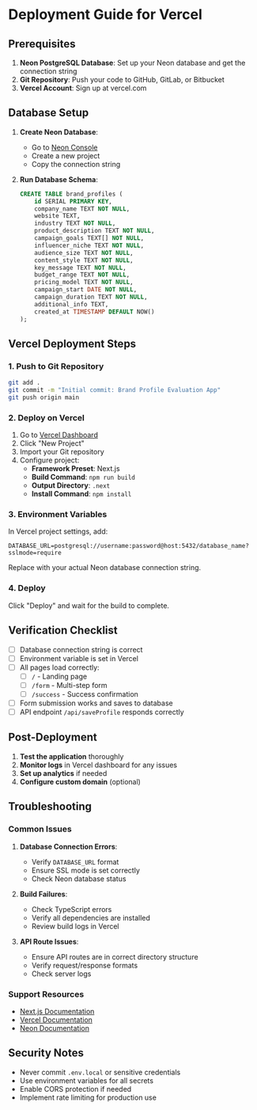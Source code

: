 # Deployment Guide for Vercel

## Prerequisites

1. **Neon PostgreSQL Database**: Set up your Neon database and get the connection string
2. **Git Repository**: Push your code to GitHub, GitLab, or Bitbucket
3. **Vercel Account**: Sign up at vercel.com

## Database Setup

1. **Create Neon Database**: 
   - Go to [Neon Console](https://console.neon.tech/)
   - Create a new project
   - Copy the connection string

2. **Run Database Schema**:
   ```sql
   CREATE TABLE brand_profiles (
       id SERIAL PRIMARY KEY,
       company_name TEXT NOT NULL,
       website TEXT,
       industry TEXT NOT NULL,
       product_description TEXT NOT NULL,
       campaign_goals TEXT[] NOT NULL,
       influencer_niche TEXT NOT NULL,
       audience_size TEXT NOT NULL,
       content_style TEXT NOT NULL,
       key_message TEXT NOT NULL,
       budget_range TEXT NOT NULL,
       pricing_model TEXT NOT NULL,
       campaign_start DATE NOT NULL,
       campaign_duration TEXT NOT NULL,
       additional_info TEXT,
       created_at TIMESTAMP DEFAULT NOW()
   );
   ```

## Vercel Deployment Steps

### 1. Push to Git Repository

```bash
git add .
git commit -m "Initial commit: Brand Profile Evaluation App"
git push origin main
```

### 2. Deploy on Vercel

1. Go to [Vercel Dashboard](https://vercel.com/dashboard)
2. Click "New Project"
3. Import your Git repository
4. Configure project:
   - **Framework Preset**: Next.js
   - **Build Command**: `npm run build`
   - **Output Directory**: `.next`
   - **Install Command**: `npm install`

### 3. Environment Variables

In Vercel project settings, add:

```
DATABASE_URL=postgresql://username:password@host:5432/database_name?sslmode=require
```

Replace with your actual Neon database connection string.

### 4. Deploy

Click "Deploy" and wait for the build to complete.

## Verification Checklist

- [ ] Database connection string is correct
- [ ] Environment variable is set in Vercel
- [ ] All pages load correctly:
  - [ ] `/` - Landing page
  - [ ] `/form` - Multi-step form
  - [ ] `/success` - Success confirmation
- [ ] Form submission works and saves to database
- [ ] API endpoint `/api/saveProfile` responds correctly

## Post-Deployment

1. **Test the application** thoroughly
2. **Monitor logs** in Vercel dashboard for any issues
3. **Set up analytics** if needed
4. **Configure custom domain** (optional)

## Troubleshooting

### Common Issues

1. **Database Connection Errors**:
   - Verify `DATABASE_URL` format
   - Ensure SSL mode is set correctly
   - Check Neon database status

2. **Build Failures**:
   - Check TypeScript errors
   - Verify all dependencies are installed
   - Review build logs in Vercel

3. **API Route Issues**:
   - Ensure API routes are in correct directory structure
   - Verify request/response formats
   - Check server logs

### Support Resources

- [Next.js Documentation](https://nextjs.org/docs)
- [Vercel Documentation](https://vercel.com/docs)
- [Neon Documentation](https://neon.tech/docs)

## Security Notes

- Never commit `.env.local` or sensitive credentials
- Use environment variables for all secrets
- Enable CORS protection if needed
- Implement rate limiting for production use